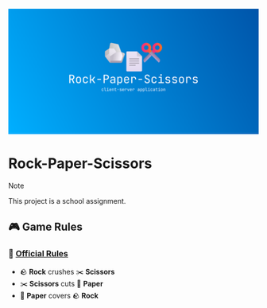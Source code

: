 ![banner](./media/banner.svg)

# Rock-Paper-Scissors

> [!NOTE]  
> This project is a school assignment.

## 🎮 Game Rules

### 📜 [Official Rules](https://wrpsa.com/the-official-rules-of-rock-paper-scissors/)

- 🪨 **Rock** crushes ✂️ **Scissors**
- ✂️ **Scissors** cuts 📄 **Paper**
- 📄 **Paper** covers 🪨 **Rock**